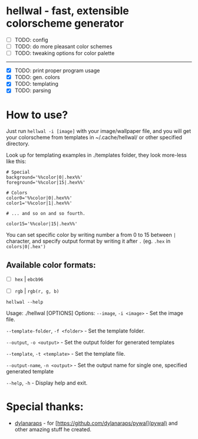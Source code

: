 # hellwal - fast, extensible colorscheme generator

- [ ] TODO: config                            
- [ ] TODO: do more pleasant color schemes    
- [ ] TODO: tweaking options for color palette
----------------------------------------------
- [x] TODO: print proper program usage        
- [x] TODO: gen. colors                       
- [x] TODO: templating                        
- [x] TODO: parsing                           

# How to use?

Just run ``hellwal -i [image]`` with your image/wallpaper file, and you will get your colorscheme from templates in ~/.cache/hellwal/ or other specified directory.

Look up for templating examples in ./templates folder, they look more-less like this:
```
# Special
background='%%color|0|.hex%%'
foreground='%%color|15|.hex%%'

# Colors
color0='%%color|0|.hex%%'
color1='%%color|1|.hex%%'

# ... and so on and so fourth.

color15='%%color|15|.hex%%'
```

You can set specific color by writing number a from 0 to 15 between `|` character, and specify output format by writing it after `.` (eg. `.hex` in `colors|0|.hex')`

## Available color formats:
-[ ] ``hex`` | ``ebcb96``
-[ ] ``rgb`` | ``rgb(r, g, b)``


``hellwal --help``

Usage:
	./hellwal [OPTIONS]
Options:
  ``--image``,           ``-i <image>``     - Set the image file.

  ``--template-folder``, ``-f <folder>``    - Set the template folder.

  ``--output``,          ``-o <output>``    - Set the output folder for generated templates

  ``--template``,        ``-t <template>``  - Set the template file.

  ``--output-name``,     ``-n <output>``    - Set the output name for single one, specified generated template

  ``--help``,            ``-h``             - Display help and exit.

# Special thanks:
- [dylanaraps](https://github.com/dylanaraps) - for [https://github.com/dylanaraps/pywal](pywal) and other amazing stuff he created.

